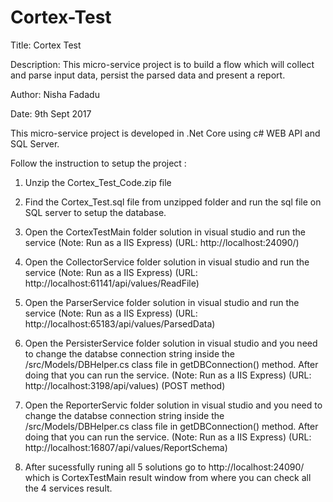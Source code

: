 # Cortex-Test

 Title: Cortex Test
 
 Description: This micro-service project is to build a flow which will collect and parse input data, persist the parsed data and present a report.
 
 Author: Nisha Fadadu

 Date: 9th Sept 2017


This micro-service project is developed in .Net Core using c# WEB API and SQL Server.


Follow the instruction to setup the project :

1. Unzip the Cortex_Test_Code.zip file

2. Find the Cortex_Test.sql file from unzipped folder and run the sql file on SQL server to setup the database.

3. Open the CortexTestMain folder solution in visual studio and run the service (Note: Run as a IIS Express)  (URL: http://localhost:24090/)

4. Open the CollectorService folder solution in visual studio and run the service  (Note: Run as a IIS Express)  (URL: http://localhost:61141/api/values/ReadFile)

5. Open the ParserService folder solution in visual studio and run the service  (Note: Run as a IIS Express) (URL: http://localhost:65183/api/values/ParsedData)

6. Open the PersisterService folder solution in visual studio and you need to change the databse connection string inside the /src/Models/DBHelper.cs class file in getDBConnection() method. After doing that you can run the service. (Note: Run as a IIS Express) (URL: http://localhost:3198/api/values) (POST method)

7. Open the ReporterServic folder solution in visual studio and you need to change the databse connection string inside the /src/Models/DBHelper.cs class file in getDBConnection() method. After doing that you can run the service.  (Note: Run as a IIS Express) (URL: http://localhost:16807/api/values/ReportSchema)

8. After sucessfully runing all 5 solutions go to http://localhost:24090/ which is CortexTestMain result window from where you can check all the 4 services result.

